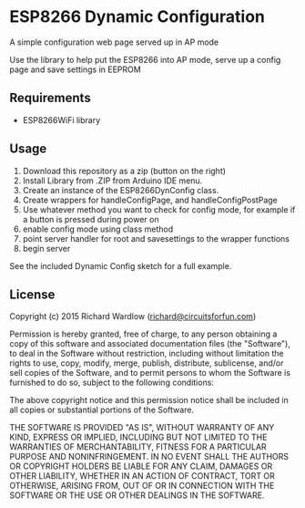 ESP8266 Dynamic Configuration
====================

A simple configuration web page served up in AP mode

Use the library to help put the ESP8266 into AP mode, serve up a config page and save settings in EEPROM

Requirements
------------
- ESP8266WiFi library

Usage
-----
1. Download this repository as a zip (button on the right)
2. Install Library from .ZIP from Arduino IDE menu.
3. Create an instance of the ESP8266DynConfig class.
4. Create wrappers for handleConfigPage, and handleConfigPostPage
5. Use whatever method you want to check for config mode, for example if a button is pressed during power on
6. enable config mode using class method
7. point server handler for root and savesettings to the wrapper functions
8. begin server 

See the included Dynamic Config sketch for a full example.

License
-------
Copyright (c) 2015 Richard Wardlow (richard@circuitsforfun.com)

Permission is hereby granted, free of charge, to any person obtaining a copy
of this software and associated documentation files (the "Software"), to deal
in the Software without restriction, including without limitation the rights
to use, copy, modify, merge, publish, distribute, sublicense, and/or sell
copies of the Software, and to permit persons to whom the Software is
furnished to do so, subject to the following conditions:

The above copyright notice and this permission notice shall be included in
all copies or substantial portions of the Software.

THE SOFTWARE IS PROVIDED "AS IS", WITHOUT WARRANTY OF ANY KIND, EXPRESS OR
IMPLIED, INCLUDING BUT NOT LIMITED TO THE WARRANTIES OF MERCHANTABILITY,
FITNESS FOR A PARTICULAR PURPOSE AND NONINFRINGEMENT. IN NO EVENT SHALL THE
AUTHORS OR COPYRIGHT HOLDERS BE LIABLE FOR ANY CLAIM, DAMAGES OR OTHER
LIABILITY, WHETHER IN AN ACTION OF CONTRACT, TORT OR OTHERWISE, ARISING FROM,
OUT OF OR IN CONNECTION WITH THE SOFTWARE OR THE USE OR OTHER DEALINGS IN
THE SOFTWARE.
